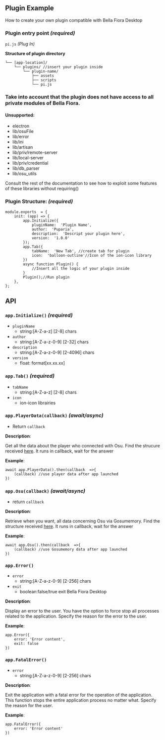 ## Plugin Example
How to create your own plugin compatible with Bella Fiora Desktop

### Plugin entry point *(required)*

`pi.js` *(Plug In)*

**Structure of plugin directory**

    └── [app-location]/  
        └── plugins/ //insert your plugin inside 
            └── plugin-name/ 
                ├── assets 
                ├── scripts 
                └── pi.js


### Take into account that the plugin does not have access to all private modules of Bella Fiora.
#### Unsupported:
 - electron 
 - lib/osuFile 
 - lib/error 
 - lib/ini 
 - lib/artisan
 - lib/priv/remote-server
 - lib/local-server
 - lib/priv/credential
 - lib/db_parser
 - lib/osu_utils

Consult the rest of the documentation to see how to exploit some features of these libraries without requiring()


### Plugin Structure: *(required)*

````JS
module.exports  = {
	init: (app) => {
		app.Initialize({
			pluginName:  'Plugin Name',
			author:  'Puparia',
			description:  'Descript your plugin here',
			version:  '1.0.0' 
		});
		app.Tab({
			tabName:  'New Tab', //create tab for plugin
			icon:  'balloon-outline'//Icon of the ion-icon library
		})
		async function Plugin() {
			//Insert all the logic of your plugin inside
		}
		Plugin();//Run plugin
	},
};
````
##  API



### `app.Initialize()` *(required)*

 - `pluginName` 
	 - string:[A-Z-a-z] [2-8] chars
 - `author`
	 - string:[A-Z-a-z-0-9] [2-32] chars
 - `description`
	 - string:[A-Z-a-z-0-9] [2-4096] chars
 - `version` 
	 - float: format[xx.xx.xx]

### `app.Tab()` *(required)*

 - `tabName`
	 - string:[A-Z-a-z] [2-8] chars
 - `icon`
	 - ion-icon librairies
 
 ### `app.PlayerData(callback)` *(await/async)*
 - Return `callback`
 
**Description**:

Get all the data about the player who connected with Osu. Find the strucure received [here](url).
It runs in callback, wait for the answer

**Example**:
````JS
await app.PlayerData().then(callback  =>{
	(callback) //use player data after app launched
})
````
### `app.Osu(callback)` *(await/async)*
 - return `callback`
 
 **Description**:

Retrieve when you want, all data concerning Osu via Gosumemory.
Find the structure received [here](url).
It runs in callback, wait for the answer

**Example**:
````JS
await app.Osu().then(callback  =>{
	(callback) //use Gosumemory data after app launched
})
````
### `app.Error()`
 - `error`
	 - string:[A-Z-a-z-0-9] [2-256] chars
 - `exit`
	 - boolean:false/true exit Bella Fiora Desktop 

**Description**:

Display an error to the user. You have the option to force stop all processes related to the application. Specify the reason for the error to the user.

**Example**:
````JS
app.Error({
	error: 'Error content',
	exit: false 
})
````
### `app.FatalError()`
 - `error`
	 - string:[A-Z-a-z-0-9] [2-256] chars

**Description**:

Exit the application with a fatal error for the operation of the application. This function stops the entire application process no matter what. Specify the reason for the user.

**Example**:
````JS
app.FatalError({
	error: 'Error content'
})
````

 

